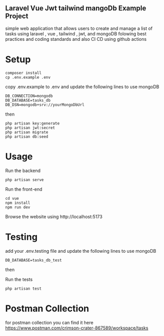 ## Laravel Vue Jwt tailwind mangoDb Example Project
simple web application that allows users to create and manage a list of tasks using laravel , vue , tailwind , jwt, and mongoDB folowing best practices and coding standards and also CI CD using github actions


# Setup

```
composer install
cp .env.example .env
```

copy .env.example to .env and update the following lines to use mongoDB
```
DB_CONNECTION=mongodb
DB_DATABASE=tasks_db
DB_DSN=mongodb+srv://yourMongoDbUrl
```

then
```
php artisan key:generate
php artisan jwt:secret
php artisan migrate
php artisan db:seed
```

# Usage

Run the backend
```
php artisan serve
```

Run the front-end
```
cd vue
npm install
npm run dev
```

Browse the website using
http://localhost:5173


# Testing
add your .env.testing file and update the following lines to use mongoDB
```
DB_DATABASE=tasks_db_test
```

then

Run the tests
```
php artisan test
```

# Postman Collection
for postman collection you can find it here
https://www.postman.com/crimson-crater-867589/workspace/tasks

